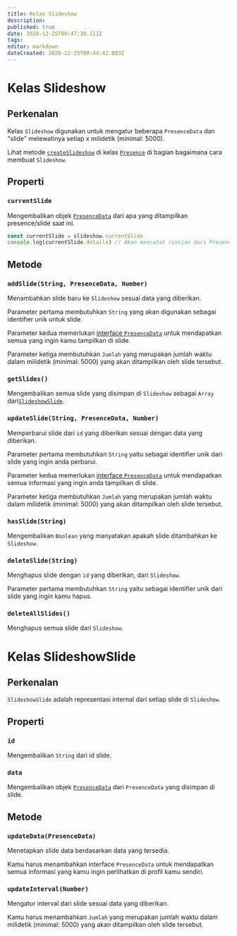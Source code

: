 ```yaml
---
title: Kelas Slideshow
description:
published: true
date: 2020-12-25T00:47:38.111Z
tags:
editor: markdown
dateCreated: 2020-12-25T00:44:42.803Z
---
```


# Kelas Slideshow

## Perkenalan

Kelas `Slideshow` digunakan untuk mengatur beberapa `PresenceData` dan "slide" melewatinya setiap x milidetik (minimal: 5000).

Lihat metode [`createSlideshow`](/dev/presence/class#createslideshow) di kelas [`Presence`](/dev/presence/class) di bagian bagaimana cara membuat `Slideshow`.

## Properti

### `currentSlide`

Mengembalikan objek [`PresenceData`](/dev/presence/class#presencedata-interface) dari apa yang ditampilkan presence/slide saat ini.

```typescript
const currentSlide = slideshow.currentSlide
console.log(currentSlide.details) // Akan mencatat rincian dari PresenceData
```

## Metode

### `addSlide(String, PresenceData, Number)`

Menambahkan slide baru ke `Slideshow` sesuai data yang diberikan.

Parameter pertama membutuhkan `String` yang akan digunakan sebagai identifier unik untuk slide.

Parameter kedua memerlukan [interface `PresenceData`](/dev/presence/class#presencedata-interface) untuk mendapatkan semua yang ingin kamu tampilkan di slide.

Parameter ketiga membutuhkan `Jumlah` yang merupakan jumlah waktu dalam milidetik (minimal: 5000) yang akan ditampilkan oleh slide tersebut.

### `getSlides()`

Mengembalikan semua slide yang disimpan di `Slideshow` sebagai `Array` dari[`SlideshowSlide`](#slideshowslide-class).

### `updateSlide(String, PresenceData, Number)`

Memperbarui slide dari `id` yang diberikan sesuai dengan data yang diberikan.

Parameter pertama membutuhkan `String` yaitu sebagai identifier unik dari slide yang ingin anda perbarui.

Parameter kedua memerlukan [interface `PresenceData`](/dev/presence/class#presencedata-interface) untuk mendapatkan semua informasi yang ingin anda tampilkan di slide.

Parameter ketiga membutuhkan `Jumlah` yang merupakan jumlah waktu dalam milidetik (minimal: 5000) yang akan ditampilkan oleh slide tersebut.

### `hasSlide(String)`

Mengembalikan `Boolean` yang manyatakan apakah slide ditambahkan ke `Slideshow`.

### `deleteSlide(String)`

Menghapus slide dengan `id` yang diberikan, dari `Slideshow`.

Parameter pertama membutuhkan `String` yaitu sebagai identifier unik dari slide yang ingin kamu hapus.

### `deleteAllSlides()`

Menghapus semua slide dari `Slideshow`.

# Kelas SlideshowSlide

## Perkenalan

`SlideshowSlide` adalah representasi internal dari setiap slide di `Slideshow`.

## Properti

### `id`

Mengembalikan `String` dari id slide.

### `data`

Mengembalikan objek [`PresenceData`](/dev/presence/class#presencedata-interface) dari `PresenceData` yang disimpan di slide.

## Metode

### `updateData(PresenceData)`

Menetapkan slide data berdasarkan data yang tersedia.

Kamu harus menambahkan interface `PresenceData` untuk mendapatkan semua informasi yang kamu ingin perlihatkan di profil kamu sendiri.

### `updateInterval(Number)`

Mengatur interval dari slide sesuai data yang diberikan.

Kamu harus menambahkan `Jumlah` yang merupakan jumlah waktu dalam milidetik (minimal: 5000) yang akan ditampilkan oleh slide tersebut.